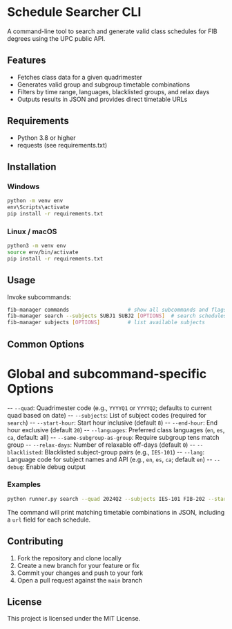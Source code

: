 # Schedule Searcher CLI

A command-line tool to search and generate valid class schedules for FIB degrees using the UPC public API.

## Features

- Fetches class data for a given quadrimester
- Generates valid group and subgroup timetable combinations
- Filters by time range, languages, blacklisted groups, and relax days
- Outputs results in JSON and provides direct timetable URLs

## Requirements

- Python 3.8 or higher
- requests (see requirements.txt)

## Installation

### Windows

```bat
python -m venv env
env\Scripts\activate
pip install -r requirements.txt
```

### Linux / macOS

```bash
python3 -m venv env
source env/bin/activate
pip install -r requirements.txt
```

## Usage

Invoke subcommands:

```bash
fib-manager commands                   # show all subcommands and flags
fib-manager search --subjects SUBJ1 SUBJ2 [OPTIONS]  # search schedules
fib-manager subjects [OPTIONS]         # list available subjects
```

## Common Options

# Global and subcommand-specific Options

-- `--quad`: Quadrimester code (e.g., `YYYYQ1` or `YYYYQ2`; defaults to current quad based on date)
-- `--subjects`: List of subject codes (required for `search`)
-- `--start-hour`: Start hour inclusive (default `8`)
-- `--end-hour`: End hour exclusive (default `20`)
-- `--languages`: Preferred class languages (`en`, `es`, `ca`, default: all)
-- `--same-subgroup-as-group`: Require subgroup tens match group
-- `--relax-days`: Number of relaxable off-days (default `0`)
-- `--blacklisted`: Blacklisted subject-group pairs (e.g., `IES-101`)
-- `--lang`: Language code for subject names and API (e.g., `en`, `es`, `ca`; default `en`)
-- `--debug`: Enable debug output

### Examples

```bash
python runner.py search --quad 2024Q2 --subjects IES-101 FIB-202 --start-hour 9 --end-hour 18 --languages en es --relax-days 1
```

The command will print matching timetable combinations in JSON, including a `url` field for each schedule.

## Contributing

1. Fork the repository and clone locally
2. Create a new branch for your feature or fix
3. Commit your changes and push to your fork
4. Open a pull request against the `main` branch

## License

This project is licensed under the MIT License.

